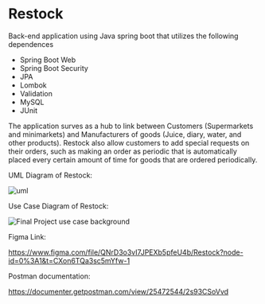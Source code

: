 # Restock

Back-end application using Java spring boot that utilizes the following dependences

* Spring Boot Web
* Spring Boot Security
* JPA
* Lombok
* Validation
* MySQL
* JUnit

The application surves as a hub to link between Customers (Supermarkets and minimarkets) and Manufacturers of goods (Juice, diary, water, and other products). Restock also allow customers to add special requests on their orders, such as making an order as periodic that is automatically placed every certain amount of time for goods that are ordered periodically.


UML Diagram of Restock:

![uml](https://user-images.githubusercontent.com/104116529/222146333-3d1631b7-a386-410c-87f1-7914558e4493.png)



Use Case Diagram of Restock:

![Final Project use case background](https://user-images.githubusercontent.com/17689067/222170427-fc12f1a4-d051-4b3a-91b8-f156728a06f0.png)



Figma Link: 

https://www.figma.com/file/QNrD3o3vI7JPEXb5pfeU4b/Restock?node-id=0%3A1&t=CXon6TQa3sc5mYfw-1


Postman documentation: 

https://documenter.getpostman.com/view/25472544/2s93CSoVvd





